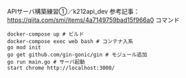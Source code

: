 APIサーバ構築練習①／k212api_dev
参考記事：https://qiita.com/smi/items/4a7149759bad15f966a0
コマンド
```
docker-compose up # ビルド
docker-compose exec web bash # コンテナ入系
go mod init
go get github.com/gin-gonic/gin # モジュール追加
go run main.go # サーバ起動
start chrome http://localhost:3000/
```
